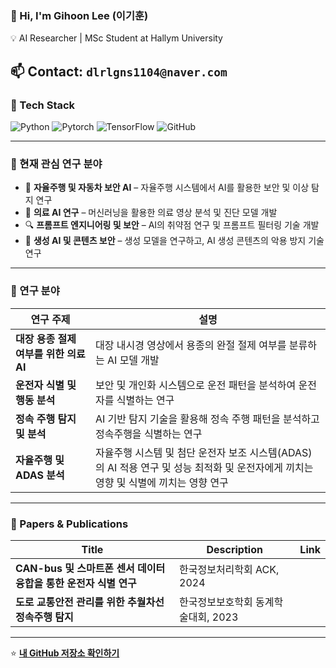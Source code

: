 ### 👋 Hi, I'm Gihoon Lee (이기훈)
💡 AI Researcher | MSc Student at Hallym University  

📫 **Contact:** `dlrlgns1104@naver.com`
---

### 🚀 Tech Stack
![Python](https://img.shields.io/badge/Python-3776AB?style=for-the-badge&logo=python&logoColor=white)
![Pytorch](https://img.shields.io/badge/PyTorch-EE4C2C?style=for-the-badge&logo=pytorch&logoColor=white)
![TensorFlow](https://img.shields.io/badge/TensorFlow-FF6F00?style=for-the-badge&logo=tensorflow&logoColor=white)
![GitHub](https://img.shields.io/badge/GitHub-181717?style=for-the-badge&logo=github&logoColor=white)

---

### 🔬 현재 관심 연구 분야  
- 🚗 **자율주행 및 자동차 보안 AI** – 자율주행 시스템에서 AI를 활용한 보안 및 이상 탐지 연구  
- 🏥 **의료 AI 연구** – 머신러닝을 활용한 의료 영상 분석 및 진단 모델 개발  
- 🔍 **프롬프트 엔지니어링 및 보안** – AI의 취약점 연구 및 프롬프트 필터링 기술 개발  
- 🎨 **생성 AI 및 콘텐츠 보안** – 생성 모델을 연구하고, AI 생성 콘텐츠의 악용 방지 기술 연구  

---

### 🔬 연구 분야  

| 연구 주제 | 설명 |
|--------------|-------------|
| **대장 용종 절제 여부를 위한 의료 AI** | 대장 내시경 영상에서 용종의 완절 절제 여부를 분류하는 AI 모델 개발 |
| **운전자 식별 및 행동 분석** | 보안 및 개인화 시스템으로 운전 패턴을 분석하여 운전자를 식별하는 연구 |
| **정속 주행 탐지 및 분석** | AI 기반 탐지 기술을 활용해 정속 주행 패턴을 분석하고 정속주행을 식별하는 연구 |
| **자율주행 및 ADAS 분석** | 자율주행 시스템 및 첨단 운전자 보조 시스템(ADAS)의 AI 적용 연구 및 성능 최적화 및 운전자에게 끼치는 영향 및 식별에 끼치는 영향 연구 |

---

### 📄 Papers & Publications  

| Title | Description | Link |
|--------------|-------------|------|
| **CAN-bus 및 스마트폰 센서 데이터 융합을 통한 운전자 식별 연구** | 한국정보처리학회 ACK, 2024 |
| **도로 교통안전 관리를 위한 추월차선 정속주행 탐지** | 한국정보보호학회 동계학술대회, 2023 |

---

⭐ **[내 GitHub 저장소 확인하기](https://github.com/dlrlgns1104?tab=repositories)**  
